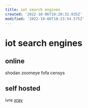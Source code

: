 ```yaml
---
title: iot search engines
created: '2022-10-06T10:20:32.035Z'
modified: '2022-10-06T10:23:54.575Z'
---
```


# iot search engines

## online
shodan
zoomeye
fofa
censys

## self hosted
ivre
[xray](https://github.com/evilsocket/xray)

